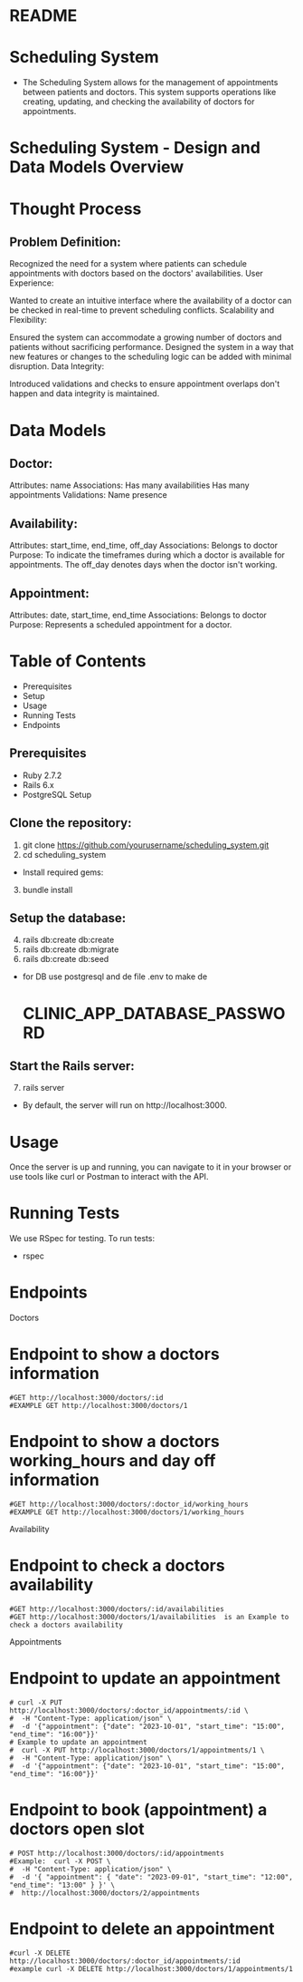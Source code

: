 # README
# Scheduling System
* The Scheduling System allows for the management of appointments between patients and doctors. This system supports operations like creating, updating, and checking the availability of doctors for appointments.

# Scheduling System - Design and Data Models Overview
# Thought Process
## Problem Definition:

Recognized the need for a system where patients can schedule appointments with doctors based on the doctors' availabilities.
User Experience:

Wanted to create an intuitive interface where the availability of a doctor can be checked in real-time to prevent scheduling conflicts.
Scalability and Flexibility:

Ensured the system can accommodate a growing number of doctors and patients without sacrificing performance.
Designed the system in a way that new features or changes to the scheduling logic can be added with minimal disruption.
Data Integrity:

Introduced validations and checks to ensure appointment overlaps don't happen and data integrity is maintained.
# Data Models
## Doctor:

Attributes: name
Associations:
Has many availabilities
Has many appointments
Validations: Name presence

## Availability:

Attributes: start_time, end_time, off_day
Associations:
Belongs to doctor
Purpose: To indicate the timeframes during which a doctor is available for appointments. The off_day denotes days when the doctor isn't working.

## Appointment:

Attributes: date, start_time, end_time
Associations:
Belongs to doctor
Purpose: Represents a scheduled appointment for a doctor.

# Table of Contents
* Prerequisites
* Setup
* Usage
* Running Tests
* Endpoints

## Prerequisites
- Ruby 2.7.2
- Rails 6.x
- PostgreSQL
Setup
## Clone the repository:
1. git clone https://github.com/yourusername/scheduling_system.git
2. cd scheduling_system
* Install required gems:
3. bundle install
## Setup the database:
4. rails db:create db:create
5. rails db:create db:migrate
6. rails db:create db:seed
* for DB use postgresql and de file .env to make de 
  # CLINIC_APP_DATABASE_PASSWORD
## Start the Rails server:
7. rails server
* By default, the server will run on http://localhost:3000.

# Usage
Once the server is up and running, you can navigate to it in your browser or use tools like curl or Postman to interact with the API.

# Running Tests
We use RSpec for testing. To run tests:
- rspec
# Endpoints
Doctors
# Endpoint to show a doctors information
    #GET http://localhost:3000/doctors/:id
    #EXAMPLE GET http://localhost:3000/doctors/1
# Endpoint to show a doctors working_hours and day off information
    #GET http://localhost:3000/doctors/:doctor_id/working_hours
    #EXAMPLE GET http://localhost:3000/doctors/1/working_hours
Availability
# Endpoint to check a doctors availability
    #GET http://localhost:3000/doctors/:id/availabilities
    #GET http://localhost:3000/doctors/1/availabilities  is an Example to check a doctors availability
Appointments
# Endpoint to update an appointment
    # curl -X PUT http://localhost:3000/doctors/:doctor_id/appointments/:id \
    #  -H "Content-Type: application/json" \
    #  -d '{"appointment": {"date": "2023-10-01", "start_time": "15:00", "end_time": "16:00"}}'
    # Example to update an appointment
    #  curl -X PUT http://localhost:3000/doctors/1/appointments/1 \  
    #  -H "Content-Type: application/json" \
    #  -d '{"appointment": {"date": "2023-10-01", "start_time": "15:00", "end_time": "16:00"}}'
# Endpoint to book (appointment) a doctors open slot
    # POST http://localhost:3000/doctors/:id/appointments
    #Example:  curl -X POST \
    #  -H "Content-Type: application/json" \
    #  -d '{ "appointment": { "date": "2023-09-01", "start_time": "12:00", "end_time": "13:00" } }' \
    #  http://localhost:3000/doctors/2/appointments
# Endpoint to delete an appointment
    #curl -X DELETE http://localhost:3000/doctors/:doctor_id/appointments/:id
    #example curl -X DELETE http://localhost:3000/doctors/1/appointments/1

